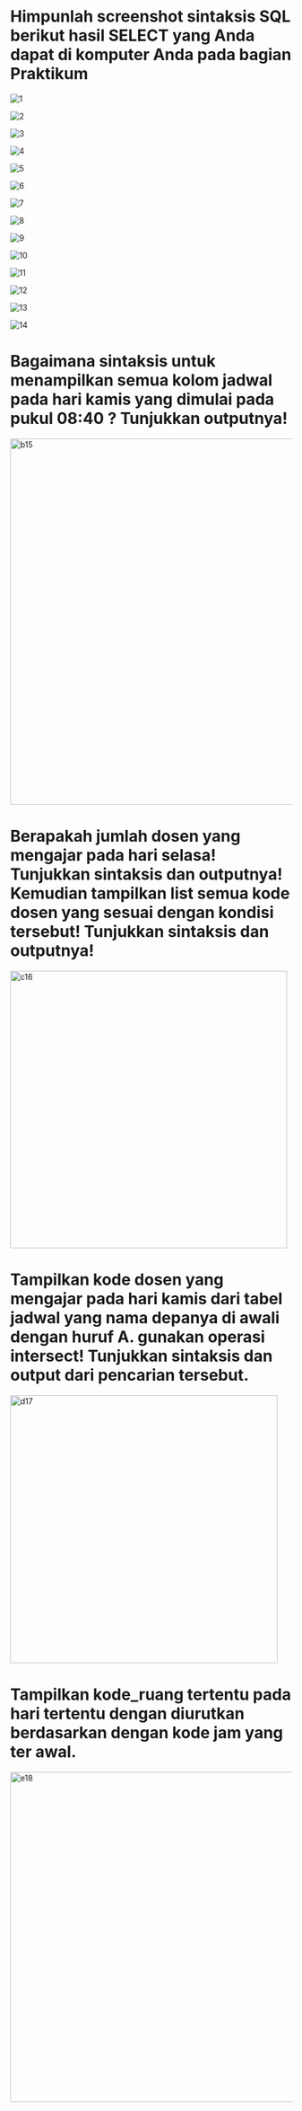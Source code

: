 <h1>Himpunlah screenshot sintaksis SQL berikut hasil SELECT yang Anda dapat di komputer Anda pada bagian Praktikum</h1>

![1](https://github.com/bimaiueo/basisdata_phpmyadmin/assets/145304580/51d58c4f-3979-4e08-b44b-cb4f3000da5f)

![2](https://github.com/bimaiueo/basisdata_phpmyadmin/assets/145304580/8d6084dd-15be-4ec9-a670-69c1069bec13)

![3](https://github.com/bimaiueo/basisdata_phpmyadmin/assets/145304580/909a7879-2167-43b3-9a1e-b3bbf24a44a1)

![4](https://github.com/bimaiueo/basisdata_phpmyadmin/assets/145304580/8069e663-2f6d-41d4-b95e-03b676ebbde2)

![5](https://github.com/bimaiueo/basisdata_phpmyadmin/assets/145304580/24ff8dff-69df-428a-94ed-cb2c55132683)

![6](https://github.com/bimaiueo/basisdata_phpmyadmin/assets/145304580/7402e152-b6d1-467c-95cc-6ea484cb3e60)

![7](https://github.com/bimaiueo/basisdata_phpmyadmin/assets/145304580/b4e01d3e-0502-487d-87bb-d56edd323b01)

![8](https://github.com/bimaiueo/basisdata_phpmyadmin/assets/145304580/78612133-d4e6-4f35-8cf9-a59cb66cefa1)

![9](https://github.com/bimaiueo/basisdata_phpmyadmin/assets/145304580/e7a6a59e-fad2-4052-b880-b2ec6aacb614)

![10](https://github.com/bimaiueo/basisdata_phpmyadmin/assets/145304580/19d4177c-eaa9-4c18-a615-4b121ac89bfb)

![11](https://github.com/bimaiueo/basisdata_phpmyadmin/assets/145304580/dab2ab1d-da14-4912-a651-0a04664ef766)

![12](https://github.com/bimaiueo/basisdata_phpmyadmin/assets/145304580/b5a66f78-c97d-472d-a455-4a3606ace466)

![13](https://github.com/bimaiueo/basisdata_phpmyadmin/assets/145304580/b0a63e6d-fb25-4dbc-84af-839fad1d15ba)

![14](https://github.com/bimaiueo/basisdata_phpmyadmin/assets/145304580/cf288688-fddd-4a43-816e-0679ece4920d)


<h1>Bagaimana sintaksis untuk menampilkan semua kolom jadwal pada hari kamis yang dimulai pada pukul 08:40 ? Tunjukkan outputnya!</h1>

<img width="652" alt="b15" src="https://github.com/bimaiueo/basisdata_phpmyadmin/assets/145304580/fb0846e0-b602-4b27-8891-0b92c7a50199">

<h1>Berapakah jumlah dosen yang mengajar pada hari selasa! Tunjukkan sintaksis dan outputnya! Kemudian tampilkan list semua kode dosen yang sesuai dengan kondisi tersebut! Tunjukkan sintaksis dan outputnya!</h1>

<img width="494" alt="c16" src="https://github.com/bimaiueo/basisdata_phpmyadmin/assets/145304580/ad940eee-e80a-4617-b4a7-755c34b2e3d8">

<h1>Tampilkan kode dosen yang mengajar pada hari kamis dari tabel jadwal yang nama depanya di awali dengan huruf A. gunakan operasi intersect! Tunjukkan sintaksis dan output dari pencarian tersebut.</h1>

<img width="477" alt="d17" src="https://github.com/bimaiueo/basisdata_phpmyadmin/assets/145304580/06f9b28e-b859-4a10-a4c9-88be1aa6ba9b">

<h1>Tampilkan kode_ruang tertentu pada hari tertentu dengan diurutkan berdasarkan dengan kode jam yang ter awal.</h1>

<img width="588" alt="e18" src="https://github.com/bimaiueo/basisdata_phpmyadmin/assets/145304580/e8ba967c-8fb0-41d7-8149-e536d2aa87a7">
